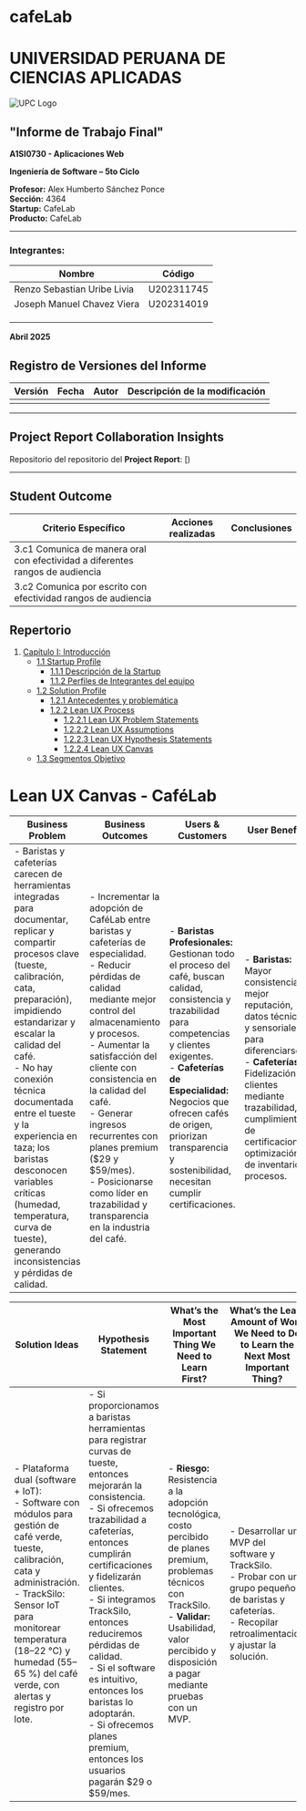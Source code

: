 # cafeLab
# UNIVERSIDAD PERUANA DE CIENCIAS APLICADAS

![UPC Logo](https://upload.wikimedia.org/wikipedia/commons/f/fc/UPC_logo_transparente.png)

## "Informe de Trabajo Final"

**A1SI0730 - Aplicaciones Web**

**Ingeniería de Software – 5to Ciclo**

**Profesor:** Alex Humberto Sánchez Ponce   
**Sección:** 4364  
**Startup:** CafeLab  
**Producto:** CafeLab  

---

### Integrantes:

| Nombre                                | Código       |
|---------------------------------------|--------------|
|Renzo Sebastian Uribe Livia            |U202311745    |
|Joseph Manuel Chavez Viera             |U202314019    |
|                                       |              |
|                                       |              |
|                                       |              |

**Abril 2025**

## Registro de Versiones del Informe

| Versión | Fecha | Autor | Descripción de la modificación |
|--------|-------|-------|-------------------------------|
|        |       |       |                               |

---

## Project Report Collaboration Insights

Repositorio del repositorio del **Project Report**: [)

---

## Student Outcome

| Criterio Específico                                                                 | Acciones realizadas | Conclusiones |
|-------------------------------------------------------------------------------------|---------------------|--------------|
| 3.c1 Comunica de manera oral con efectividad a diferentes rangos de audiencia       |                     |              |
| 3.c2 Comunica por escrito con efectividad rangos de audiencia                       |                     |              |

## Repertorio

1. [Capítulo I: Introducción](./Repo/Capitulo%201.md)
   - [1.1 Startup Profile](./Repo/Capitulo%201.md)
     - [1.1.1 Descripción de la Startup](./Repo/Capitulo%201.md)
     - [1.1.2 Perfiles de Integrantes del equipo](./Repo/Capitulo%201.md)
   - [1.2 Solution Profile](./Repo/Capitulo%201.md)
     - [1.2.1 Antecedentes y problemática](./Repo/Capitulo%201.md)
     - [1.2.2 Lean UX Process](./Repo/Capitulo%201.md)
       - [1.2.2.1 Lean UX Problem Statements](./Repo/Capitulo%201.md)
       - [1.2.2.2 Lean UX Assumptions](./Repo/Capitulo%201.md)
       - [1.2.2.3 Lean UX Hypothesis Statements](./Repo/Capitulo%201.md)
       - [1.2.2.4 Lean UX Canvas](./Repo/Capitulo%201.md)
   - [1.3 Segmentos Objetivo](./Repo/Capitulo%201.md)
  










# Lean UX Canvas - CaféLab

| **Business Problem** | **Business Outcomes** | **Users & Customers** | **User Benefits** |
|----------------------|-----------------------|-----------------------|-------------------|
| - Baristas y cafeterías carecen de herramientas integradas para documentar, replicar y compartir procesos clave (tueste, calibración, cata, preparación), impidiendo estandarizar y escalar la calidad del café.<br>- No hay conexión técnica documentada entre el tueste y la experiencia en taza; los baristas desconocen variables críticas (humedad, temperatura, curva de tueste), generando inconsistencias y pérdidas de calidad. | - Incrementar la adopción de CaféLab entre baristas y cafeterías de especialidad.<br>- Reducir pérdidas de calidad mediante mejor control del almacenamiento y procesos.<br>- Aumentar la satisfacción del cliente con consistencia en la calidad del café.<br>- Generar ingresos recurrentes con planes premium ($29 y $59/mes).<br>- Posicionarse como líder en trazabilidad y transparencia en la industria del café. | - **Baristas Profesionales:** Gestionan todo el proceso del café, buscan calidad, consistencia y trazabilidad para competencias y clientes exigentes.<br>- **Cafeterías de Especialidad:** Negocios que ofrecen cafés de origen, priorizan transparencia y sostenibilidad, necesitan cumplir certificaciones. | - **Baristas:** Mayor consistencia, mejor reputación, datos técnicos y sensoriales para diferenciarse.<br>- **Cafeterías:** Fidelización de clientes mediante trazabilidad, cumplimiento de certificaciones, optimización de inventario y procesos. |

| **Solution Ideas** | **Hypothesis Statement** | **What’s the Most Important Thing We Need to Learn First?** | **What’s the Least Amount of Work We Need to Do to Learn the Next Most Important Thing?** |
|---------------------|--------------------------|-------------------------------------------------------------|------------------------------------------------------------------------------------------|
| - Plataforma dual (software + IoT):<br>  - Software con módulos para gestión de café verde, tueste, calibración, cata y administración.<br>  - TrackSilo: Sensor IoT para monitorear temperatura (18–22 °C) y humedad (55–65 %) del café verde, con alertas y registro por lote. | - Si proporcionamos a baristas herramientas para registrar curvas de tueste, entonces mejorarán la consistencia.<br>- Si ofrecemos trazabilidad a cafeterías, entonces cumplirán certificaciones y fidelizarán clientes.<br>- Si integramos TrackSilo, entonces reduciremos pérdidas de calidad.<br>- Si el software es intuitivo, entonces los baristas lo adoptarán.<br>- Si ofrecemos planes premium, entonces los usuarios pagarán $29 o $59/mes. | - **Riesgo:** Resistencia a la adopción tecnológica, costo percibido de planes premium, problemas técnicos con TrackSilo.<br>- **Validar:** Usabilidad, valor percibido y disposición a pagar mediante pruebas con un MVP. | - Desarrollar un MVP del software y TrackSilo.<br>- Probar con un grupo pequeño de baristas y cafeterías.<br>- Recopilar retroalimentación y ajustar la solución. |




